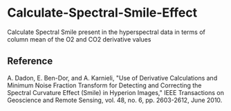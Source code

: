 # Calculate-Spectral-Smile-Effect

Calculate Spectral Smile present in the hyperspectral data in terms of column mean of the O2 and CO2 derivative values

Reference
---------
A. Dadon, E. Ben-Dor, and A. Karnieli, "Use of Derivative Calculations
and Minimum Noise Fraction Transform for Detecting and Correcting the
Spectral Curvature Effect (Smile) in Hyperion Images," IEEE
Transactions on Geoscience and Remote Sensing, vol. 48, no. 6, pp.
2603-2612, June 2010.
